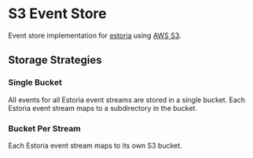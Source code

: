 # S3 Event Store

Event store implementation for [estoria](https://github.com/go-estoria/estoria) using [AWS S3](https://aws.amazon.com/s3/).

## Storage Strategies

### Single Bucket

All events for all Estoria event streams are stored in a single bucket. Each Estoria event stream maps to a subdirectory in the bucket.

### Bucket Per Stream

Each Estoria event stream maps to its own S3 bucket.
